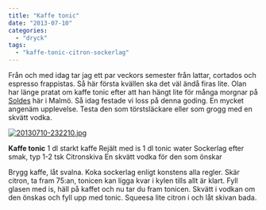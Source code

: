 ```yaml
---
title: "Kaffe tonic"
date: "2013-07-10"
categories: 
  - "dryck"
tags: 
  - "kaffe-tonic-citron-sockerlag"
---
```


Från och med idag tar jag ett par veckors semester från lattar, cortados och espresso frappistas. Så här första kvällen ska det väl ändå firas lite. Olan har länge pratat om kaffe tonic efter att han hängt lite för många morgnar på [Soldes](http://www.soldekaffebar.se) här i Malmö. Så idag festade vi loss på denna goding. En mycket angenäm upplevelse. Testa den som törstsläckare eller som grogg med en skvätt vodka.  
  
[![20130710-232210.jpg](images/20130710-232210.jpg)](http://import.local/wp-content/uploads/2013/07/20130710-232210.jpg)

**Kaffe tonic** 1 dl starkt kaffe Rejält med is 1 dl tonic water Sockerlag efter smak, typ 1-2 tsk Citronskiva En skvätt vodka för den som önskar

Brygg kaffe, låt svalna. Koka sockerlag enligt konstens alla regler. Skär citron, ta fram 75:an, tonicen kan ligga kvar i kylen tills allt är klart. Fyll glasen med is, häll på kaffet och nu tar du fram tonicen. Skvätt i vodkan om den önskas och fyll upp med tonic. Squeesa lite citron i och låt skivan bada.
